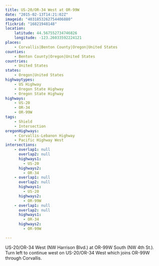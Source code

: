 ```yaml
---
title: US-20/OR-34 West at OR-99W
date: "2015-02-13T14:21:02Z"
imageid: "4031853262754406880"
flickrid: "16821948148"
location:
    latitude: 44.567552734746826
    longitude: -123.26033592224121
places:
    - Corvallis|Benton County|Oregon|United States
counties:
    - Benton County|Oregon|United States
countries:
    - United States
states:
    - Oregon|United States
highwaytypes:
    - US Highway
    - Oregon State Highway
    - Oregon State Highway
highways:
    - US-20
    - OR-34
    - OR-99W
tags:
    - Shield
    - Intersection
oregonHighways:
    - Corvallis-Lebanon Highway
    - Pacific Highway West
intersections:
    - overlap1: null
      overlap2: null
      highways1:
        - US-20
      highways2:
        - OR-34
    - overlap1: null
      overlap2: null
      highways1:
        - US-20
      highways2:
        - OR-99W
    - overlap1: null
      overlap2: null
      highways1:
        - OR-34
      highways2:
        - OR-99W

---
```

US-20/OR-34 West (NW Harrison Blvd.) at OR-99W South (NW 4th St.).  Turn left to continue west on US-20/OR-34 West which joins OR-99W through Corvallis.